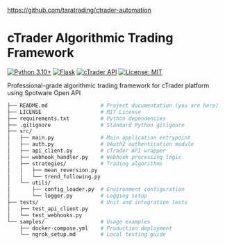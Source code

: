 https://github.com/taratrading/ctrader-automation
# cTrader Algorithmic Trading Framework

[![Python 3.10+](https://img.shields.io/badge/python-3.10%2B-blue)](https://python.org)
[![Flask](https://img.shields.io/badge/flask-2.3%2B-lightgrey)](https://flask.palletsprojects.com)
[![cTrader API](https://img.shields.io/badge/ctrader%20api-v3-green)](https://connect.spotware.com/docs/ctrader/open-api)
[![License: MIT](https://img.shields.io/badge/license-MIT-purple)](LICENSE)

Professional-grade algorithmic trading framework for cTrader platform using Spotware Open API

```bash
├── README.md                 # Project documentation (you are here)
├── LICENSE                   # MIT License
├── requirements.txt          # Python dependencies
├── .gitignore                # Standard Python gitignore
├── src/
│   ├── main.py               # Main application entrypoint
│   ├── auth.py               # OAuth2 authentication module
│   ├── api_client.py         # cTrader API wrapper
│   ├── webhook_handler.py    # Webhook processing logic
│   ├── strategies/           # Trading algorithms
│   │   ├── mean_reversion.py
│   │   └── trend_following.py
│   └── utils/
│       ├── config_loader.py  # Environment configuration
│       └── logger.py         # Logging setup
├── tests/                    # Unit and integration tests
│   ├── test_api_client.py
│   └── test_webhooks.py
└── samples/                  # Usage examples
    ├── docker-compose.yml    # Production deployment
    └── ngrok_setup.md        # Local testing guide
